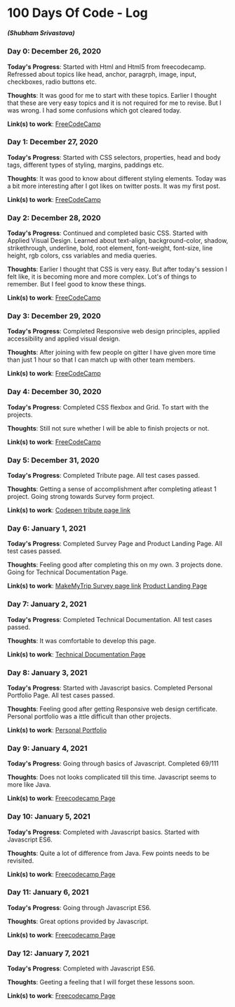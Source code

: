 # 100 Days Of Code - Log
##### (Shubham Srivastava)

### Day 0: December 26, 2020

**Today's Progress**: Started with Html and Html5 from freecodecamp. Refressed about topics like head, anchor, paragrph, image, input, checkboxes, radio buttons etc. 

**Thoughts**: It was good for me to start with these topics. Earlier I thought that these are very easy topics and it is not required for me to revise. But I was wrong. I had some confusions which got cleared today. 

**Link(s) to work**: [FreeCodeCamp](https://www.freecodecamp.org/learn/)

### Day 1: December 27, 2020

**Today's Progress**: Started with CSS selectors, properties, head and body tags, different types of styling, margins, paddings etc. 

**Thoughts**: It was good to know about different styling elements. Today was a bit more interesting after I got likes on twitter posts. It was my first post. 

**Link(s) to work**: [FreeCodeCamp](https://www.freecodecamp.org/learn/)


### Day 2: December 28, 2020

**Today's Progress**: Continued and completed basic CSS. Started with Applied Visual Design. Learned about text-align, background-color, shadow, strikethrough, underline, bold, root element, font-weight, font-size, line height, rgb colors, css variables and media queries.   

**Thoughts**: Earlier I thought that CSS is very easy. But after today's session I felt like, it is becoming more and more complex. Lot's of things to remember. But I feel good to know these things.  

**Link(s) to work**: [FreeCodeCamp](https://www.freecodecamp.org/learn/)


### Day 3: December 29, 2020

**Today's Progress**: Completed Responsive web design principles, applied accessibility and applied visual design.    

**Thoughts**: After joining with few people on gitter I have given more time than just 1 hour so that I can match up with other team members. 

**Link(s) to work**: [FreeCodeCamp](https://www.freecodecamp.org/learn/)


### Day 4: December 30, 2020

**Today's Progress**: Completed CSS flexbox and Grid. To start with the projects.     

**Thoughts**: Still not sure whether I will be able to finish projects or not. 

**Link(s) to work**: [FreeCodeCamp](https://www.freecodecamp.org/learn/)


### Day 5: December 31, 2020

**Today's Progress**: Completed Tribute page. All test cases passed.      

**Thoughts**: Getting a sense of accomplishment after completing atleast 1 project. Going strong towards Survey form project. 

**Link(s) to work**: [Codepen tribute page link](https://codepen.io/ssshubham/full/KKgQyzv)


### Day 6: January 1, 2021

**Today's Progress**: Completed Survey Page and Product Landing Page. All test cases passed.      

**Thoughts**: Feeling good after completing this on my own. 3 projects done. Going for Technical Documentation Page. 

**Link(s) to work**: [MakeMyTrip Survey page link](https://codepen.io/ssshubham/full/KKgQQYa) [Product Landing Page](https://codepen.io/ssshubham/full/MWjQXKK)

### Day 7: January 2, 2021

**Today's Progress**: Completed Technical Documentation. All test cases passed.      

**Thoughts**: It was comfortable to develop this page. 

**Link(s) to work**: [Technical Documentation Page](https://codepen.io/ssshubham/full/abmqXZW)


### Day 8: January 3, 2021

**Today's Progress**: Started with Javascript basics. Completed Personal Portfolio Page. All test cases passed.      

**Thoughts**: Feeling good after getting Responsive web design certificate. Personal portfolio was a ittle difficult than other projects.

**Link(s) to work**: [Personal Portfolio](https://codepen.io/ssshubham/full/LYRddQa)


### Day 9: January 4, 2021

**Today's Progress**: Going through basics of Javascript. Completed 69/111   

**Thoughts**: Does not looks complicated till this time. Javascript seems to more like Java. 

**Link(s) to work**: [Freecodecamp Page](https://www.freecodecamp.org/learn/javascript-algorithms-and-data-structures/basic-javascript/)


### Day 10: January 5, 2021

**Today's Progress**: Completed with Javascript basics. Started with Javascript ES6.      

**Thoughts**: Quite a lot of difference from Java. Few points needs to be revisited.  

**Link(s) to work**: [Freecodecamp Page](https://www.freecodecamp.org/learn/javascript-algorithms-and-data-structures/es6/)


### Day 11: January 6, 2021

**Today's Progress**: Going through Javascript ES6.      

**Thoughts**: Great options provided by Javascript. 

**Link(s) to work**: [Freecodecamp Page](https://www.freecodecamp.org/learn/javascript-algorithms-and-data-structures/es6/)


### Day 12: January 7, 2021

**Today's Progress**: Completed with Javascript ES6.      

**Thoughts**: Geeting a feeling that I will forget these lessons soon.

**Link(s) to work**: [Freecodecamp Page](https://www.freecodecamp.org/learn/javascript-algorithms-and-data-structures/es6/)

